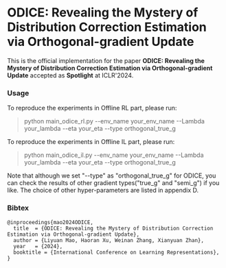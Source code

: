 # ODICE: Revealing the Mystery of Distribution Correction Estimation via Orthogonal-gradient Update

This is the official implementation for the paper **ODICE: Revealing the Mystery of Distribution Correction Estimation via Orthogonal-gradient Update** accepted as **Spotlight** at ICLR'2024.

### Usage
To reproduce the experiments in Offline RL part, please run:
> python main_odice_rl.py --env_name your_env_name --Lambda your_lambda --eta your_eta --type orthogonal_true_g

To reproduce the experiments in Offline IL part, please run:
> python main_odice_il.py --env_name your_env_name --Lambda your_lambda --eta your_eta --type orthogonal_true_g

Note that although we set "--type" as "orthogonal_true_g" for ODICE, you can check the results of other gradient types("true_g" and "semi_g") if you like. The choice of other hyper-parameters are listed in appendix D.

### Bibtex
```
@inproceedings{mao2024ODICE,
  title  = {ODICE: Revealing the Mystery of Distribution Correction Estimation via Orthogonal-gradient Update},
  author = {Liyuan Mao, Haoran Xu, Weinan Zhang, Xianyuan Zhan},
  year   = {2024},
  booktitle = {International Conference on Learning Representations},
}
```